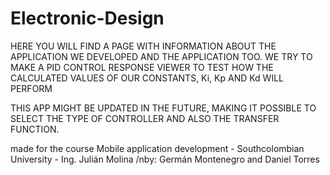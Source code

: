 # Electronic-Design


HERE YOU WILL FIND A PAGE WITH INFORMATION ABOUT THE APPLICATION WE DEVELOPED AND THE APPLICATION TOO. WE TRY TO MAKE A PID CONTROL RESPONSE VIEWER TO TEST HOW THE CALCULATED VALUES OF OUR CONSTANTS, Ki, Kp AND Kd WILL PERFORM

THIS APP MIGHT BE UPDATED IN THE FUTURE, MAKING IT POSSIBLE TO SELECT THE TYPE OF CONTROLLER AND ALSO THE TRANSFER FUNCTION.

made for the course Mobile application development - Southcolombian University - Ing. Julián Molina
/nby: Germán Montenegro and Daniel Torres
